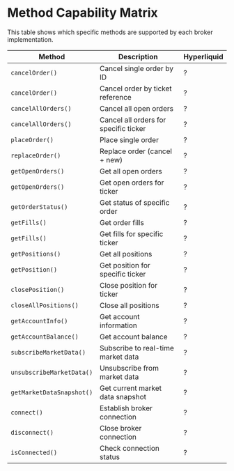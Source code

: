 # Method Capability Matrix

This table shows which specific methods are supported by each broker implementation.

| Method | Description | Hyperliquid |
|--------|-------------|----------|
| `cancelOrder()` | Cancel single order by ID | ? |
| `cancelOrder()` | Cancel order by ticket reference | ? |
| `cancelAllOrders()` | Cancel all open orders | ? |
| `cancelAllOrders()` | Cancel all orders for specific ticker | ? |
| `placeOrder()` | Place single order | ? |
| `replaceOrder()` | Replace order (cancel + new) | ? |
| `getOpenOrders()` | Get all open orders | ? |
| `getOpenOrders()` | Get open orders for ticker | ? |
| `getOrderStatus()` | Get status of specific order | ? |
| `getFills()` | Get order fills | ? |
| `getFills()` | Get fills for specific ticker | ? |
| `getPositions()` | Get all positions | ? |
| `getPosition()` | Get position for specific ticker | ? |
| `closePosition()` | Close position for ticker | ? |
| `closeAllPositions()` | Close all positions | ? |
| `getAccountInfo()` | Get account information | ? |
| `getAccountBalance()` | Get account balance | ? |
| `subscribeMarketData()` | Subscribe to real-time market data | ? |
| `unsubscribeMarketData()` | Unsubscribe from market data | ? |
| `getMarketDataSnapshot()` | Get current market data snapshot | ? |
| `connect()` | Establish broker connection | ? |
| `disconnect()` | Close broker connection | ? |
| `isConnected()` | Check connection status | ? |
